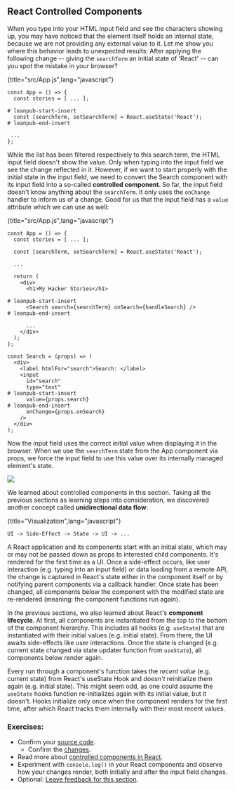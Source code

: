 ## React Controlled Components

When you type into your HTML input field and see the characters showing up, you may have noticed that the element itself holds an internal state, because we are not providing any external value to it. Let me show you where this behavior leads to unexpected results: After applying the following change -- giving the `searchTerm` an initial state of 'React' -- can you spot the mistake in your browser?

{title="src/App.js",lang="javascript"}
~~~~~~~
const App = () => {
  const stories = [ ... ];

# leanpub-start-insert
  const [searchTerm, setSearchTerm] = React.useState('React');
# leanpub-end-insert

 ...
};
~~~~~~~

While the list has been filtered respectively to this search term, the HTML input field doesn't show the value. Only when typing into the input field we see the change reflected in it. However, if we want to start properly with the initial state in the input field, we need to convert the Search component with its input field into a so-called **controlled component**. So far, the input field doesn't know anything about the `searchTerm`. It only uses the `onChange` handler to inform us of a change. Good for us that the input field has a `value` attribute which we can use as well:

{title="src/App.js",lang="javascript"}
~~~~~~~
const App = () => {
  const stories = [ ... ];

  const [searchTerm, setSearchTerm] = React.useState('React');

  ...

  return (
    <div>
      <h1>My Hacker Stories</h1>

# leanpub-start-insert
      <Search search={searchTerm} onSearch={handleSearch} />
# leanpub-end-insert

      ...
    </div>
  );
};

const Search = (props) => (
  <div>
    <label htmlFor="search">Search: </label>
    <input
      id="search"
      type="text"
# leanpub-start-insert
      value={props.search}
# leanpub-end-insert
      onChange={props.onSearch}
    />
  </div>
);
~~~~~~~

Now the input field uses the correct initial value when displaying it in the browser. When we use the `searchTerm` state from the App component via props, we force the input field to use this value over its internally managed element's state.

![](images/controlled-component.png)

We learned about controlled components in this section. Taking all the previous sections as learning steps into consideration, we discovered another concept called **unidirectional data flow**:

{title="Visualization",lang="javascript"}
~~~~~~~
UI -> Side-Effect -> State -> UI -> ...
~~~~~~~

A React application and its components start with an initial state, which may or may not be passed down as props to interested child components. It's rendered for the first time as a UI. Once a side-effect occurs, like user interaction (e.g. typing into an input field) or data loading from a remote API, the change is captured in React's state either in the component itself or by notifying parent components via a callback handler. Once state has been changed, all components below the component with the modified state are re-rendered (meaning: the component functions run again).

In the previous sections, we also learned about React's **component lifecycle**. At first, all components are instantiated from the top to the bottom of the component hierarchy. This includes all hooks (e.g. `useState`) that are instantiated with their initial values (e.g. initial state). From there, the UI awaits side-effects like user interactions. Once the state is changed (e.g. current state changed via state updater function from `useState`), all components below render again.

Every run through a component's function takes the *recent value* (e.g. current state) from React's useState Hook and *doesn't* reinitialize them again (e.g. initial state). This might seem odd, as one could assume the `useState` hooks function re-initializes again with its initial value, but it doesn't. Hooks initialize only once when the component renders for the first time, after which React tracks them internally with their most recent values.

### Exercises:

* Confirm your [source code](https://bit.ly/3aXr7GZ).
  * Confirm the [changes](https://bit.ly/3aV4XVO).
* Read more about [controlled components in React](https://www.robinwieruch.de/react-controlled-components/).
* Experiment with `console.log()` in your React components and observe how your changes render, both initially and after the input field changes.
* Optional: [Leave feedback for this section](https://forms.gle/7VYTww2EQiPkFnaR8).